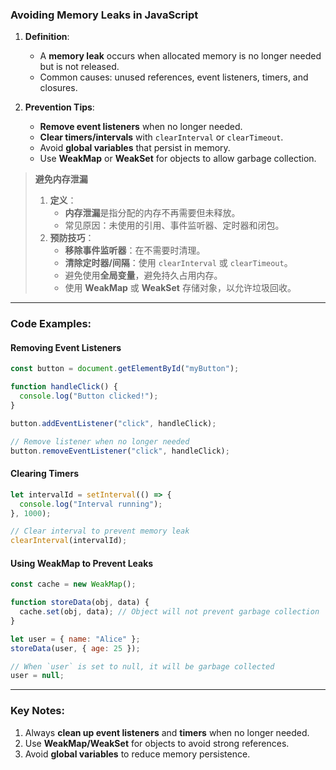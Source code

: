 ### Avoiding Memory Leaks in JavaScript

<audio src="..\..\mp3\1.  Definition. (3).mp3"></audio>

1. **Definition**:  
   - A **memory leak** occurs when allocated memory is no longer needed but is not released.  
   - Common causes: unused references, event listeners, timers, and closures.

2. **Prevention Tips**:  
   - **Remove event listeners** when no longer needed.  
   - **Clear timers/intervals** with `clearInterval` or `clearTimeout`.  
   - Avoid **global variables** that persist in memory.  
   - Use **WeakMap** or **WeakSet** for objects to allow garbage collection.

> **避免内存泄漏**  
>
> <audio src="..\..\mp3\定义：  内存泄漏是指分配的内.mp3"></audio>
>
> 1. **定义**：  
>    - **内存泄漏**是指分配的内存不再需要但未释放。  
>    - 常见原因：未使用的引用、事件监听器、定时器和闭包。  
> 2. **预防技巧**：  
>    - **移除事件监听器**：在不需要时清理。  
>    - **清除定时器/间隔**：使用 `clearInterval` 或 `clearTimeout`。  
>    - 避免使用**全局变量**，避免持久占用内存。  
>    - 使用 **WeakMap** 或 **WeakSet** 存储对象，以允许垃圾回收。

---

### Code Examples:

#### **Removing Event Listeners**
```javascript
const button = document.getElementById("myButton");

function handleClick() {
  console.log("Button clicked!");
}

button.addEventListener("click", handleClick);

// Remove listener when no longer needed
button.removeEventListener("click", handleClick);
```

#### **Clearing Timers**
```javascript
let intervalId = setInterval(() => {
  console.log("Interval running");
}, 1000);

// Clear interval to prevent memory leak
clearInterval(intervalId);
```

#### **Using WeakMap to Prevent Leaks**
```javascript
const cache = new WeakMap();

function storeData(obj, data) {
  cache.set(obj, data); // Object will not prevent garbage collection
}

let user = { name: "Alice" };
storeData(user, { age: 25 });

// When `user` is set to null, it will be garbage collected
user = null;
```

---

### Key Notes:
1. Always **clean up event listeners** and **timers** when no longer needed.  
2. Use **WeakMap/WeakSet** for objects to avoid strong references.  
3. Avoid **global variables** to reduce memory persistence.